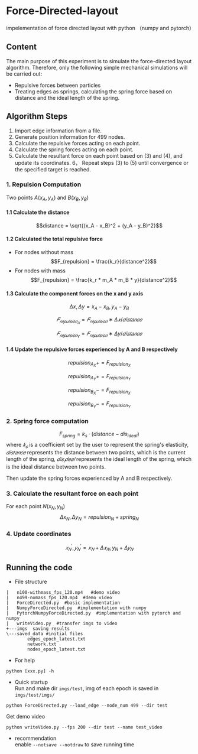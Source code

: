 # Force-Directed-layout
impelementation of force directed layout with python （numpy and pytorch）  
## Content 
The main purpose of this experiment is to simulate the force-directed layout algorithm. Therefore, only the following simple mechanical simulations will be carried out:
- Repulsive forces between particles
- Treating edges as springs, calculating the spring force based on distance and the ideal length of the spring.
## Algorithm Steps
1. Import edge information from a file.
2. Generate position information for 499 nodes.
3. Calculate the repulsive forces acting on each point.
4. Calculate the spring forces acting on each point.
5. Calculate the resultant force on each point based on (3) and (4), and update its coordinates.
6， Repeat steps (3) to (5) until convergence or the specified target is reached.   
### 1. Repulsion Computation     
Two points $A(x_A,y_A)$ and $B(x_B,y_B)$
#### 1.1 Calculate the distance   
$$distance = \sqrt{(x_A - x_B)^2 + (y_A - y_B)^2}$$
#### 1.2 Calculated the total repulsive force
- For nodes without mass   
$$F_{repulsion} = \frac{k_r}{distance^2}$$
- For nodes with mass
$$F_{repulsion} = \frac{k_r * m_A * m_B * y}{distance^2}$$
#### 1.3 Calculate the component forces on the x and y axis
$$\Delta x, \Delta y = x_A - x_B, y_A - y_B$$

$$𝐹_{𝑟𝑒𝑝𝑢𝑙𝑠𝑖𝑜𝑛_𝑋}=𝐹_{𝑟𝑒𝑝𝑢𝑙𝑠𝑖𝑜𝑛}∗Δ𝑥/𝑑𝑖𝑠𝑡𝑎𝑛𝑐𝑒$$

$$𝐹_{𝑟𝑒𝑝𝑢𝑙𝑠𝑖𝑜𝑛_Y}=𝐹_{𝑟𝑒𝑝𝑢𝑙𝑠𝑖𝑜𝑛}∗Δy/𝑑𝑖𝑠𝑡𝑎𝑛𝑐𝑒$$
#### 1.4 Update the repulsive forces experienced by A and B respectively
$$repulsion_{A_X} += F_{repulsion_X}$$ 

$$repulsion_{A_Y} += F_{repulsion_Y}$$

$$repulsion_{B_X} -= F_{repulsion_X}$$

$$repulsion_{B_Y} -= F_{repulsion_Y}$$
### 2. Spring force computation
$$F_{spring}=k_s\cdot(distance-dis_{ideal})$$
where $𝑘_𝑠$ is a coefficient set by the user to represent the spring's elasticity,
$𝑑𝑖𝑠𝑡𝑎𝑛𝑐𝑒$ represents the distance between two points, which is the current length of the spring,
$𝑑𝑖𝑠_𝑖𝑑𝑒𝑎𝑙$ represents the ideal length of the spring, which is the ideal distance between two points.

Then update the spring forces experienced by A and B respectively.
### 3. Calculate the resultant force on each point
For each point $N(x_N,y_N)$
$$\Delta x_N,\Delta y_N=repulsion_N+spring_N$$
  ### 4. Update coordinates
$$𝑥_𝑁^′,𝑦_𝑁^′=𝑥_𝑁+Δ𝑥_𝑁,y_N+Δ𝑦_𝑁$$
## Running the code
- File structure
```
|   n100-withmass_fps_120.mp4   #demo video
|   n499-nomass_fps_120.mp4  #demo video
|   ForceDirected.py  #basic implementation
|   NumpyForceDirected.py  #implementation with numpy
|   PytorchNumpyForceDirected.py  #implementation with pytorch and numpy
|   writeVideo.py  #transfer imgs to video
+---imgs  saving results
\---saved_data #initial files
        edges_epoch_latest.txt  
        network.txt
        nodes_epoch_latest.txt
```

- For help
```
python [xxx.py] -h
```
- Quick startup  
Run and make dir ```imgs/test```, img of each epoch is saved in ```imgs/test/imgs/```
```
python ForceDirected.py --load_edge --node_num 499 --dir test
```
Get demo video
```
python writeVideo.py --fps 200 --dir test --name test_video
```
- recommendation  
enable ```--notsave --notdraw``` to save running time

